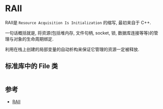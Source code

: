 # RAII

RAII是 `Resource Acquisition Is Initialization` 的缩写, 最初来自于 C++.

一句话概括就是, 将资源(包括堆内存, 文件句柄, socket, 锁, 数据库连接等等)的管理与对象的生命周期绑定.

利用在栈上创建的局部变量的自动析构来保证它管理的资源一定被释放.

## 标准库中的 File 类

```rust, no_run
```

## 参考
- [RAII](https://en.cppreference.com/w/cpp/language/raii)
